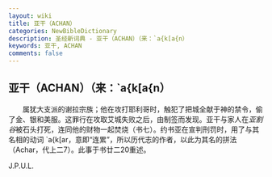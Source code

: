 ```yaml
---
layout: wiki
title: 亚干（ACHAN）
categories: NewBibleDictionary
description: 圣经新词典 - 亚干（ACHAN）（来：`a{k[a{n）
keywords: 亚干, ACHAN
comments: false
---
```


## 亚干（ACHAN）（来：`a{k[a{n）

　　属犹大支派的谢拉宗族；他在攻打耶利哥时，触犯了把城全献于神的禁令，偷了金、银和美服。这罪行在攻取艾城失败之后，由制签而发现。亚干与家人在*亚割谷*被石头打死，连同他的财物一起焚烧（书七）。约书亚在宣判刑罚时，用了与其名相的动词 `a{k[ar，意即“连累”，所以历代志的作者，以此为其名的拼法（Achar，代上二7）。此事于书廿二20重述。

J.P.U.L.
